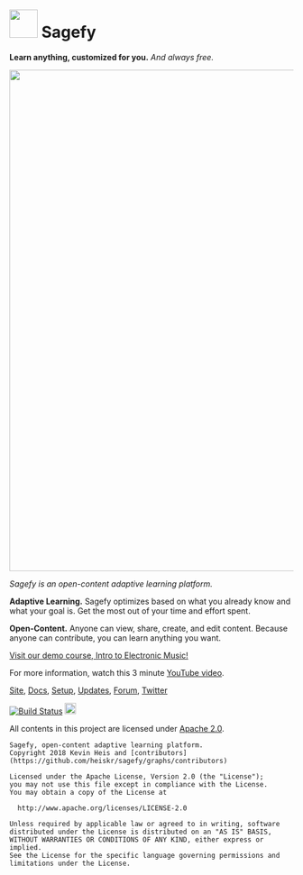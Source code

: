 <h1><img src="https://raw.githubusercontent.com/heiskr/sagefy/master/nginx/statics/astrolabe.png" height="50"> Sagefy</h1>

**Learn anything, customized for you.** _And always free._

[<img src="https://docs.google.com/drawings/d/e/2PACX-1vR3ARFXI6Y-DNZGSBn8Ngbe6yV4asc1CEZR-2b2mnbLnK6FZOND2uT8wyHNKu8qyIBfscjC3dsrWIMk/pub?w=1790&amp;h=800" width="890">](https://sagefy.org)

_Sagefy is an open-content adaptive learning platform._

**Adaptive Learning.** Sagefy optimizes based on what you already know and what your goal is. Get the most out of your time and effort spent.

**Open-Content.** Anyone can view, share, create, and edit content. Because anyone can contribute, you can learn anything you want.

[Visit our demo course, Intro to Electronic Music!](http://sgef.cc/emus)

For more information, watch this 3 minute [YouTube video].

[Site], [Docs], [Setup], [Updates], [Forum], [Twitter]

[youtube video]: https://youtu.be/gFn4Q9tx7Qs
[site]: https://sagefy.org
[docs]: https://docs.sagefy.org
[setup]: https://docs.sagefy.org/Setup
[updates]: https://sgef.cc/devupdates
[forum]: https://spectrum.chat/sagefy
[twitter]: https://twitter.com/sagefyorg

[![Build Status](https://img.shields.io/travis/heiskr/sagefy.svg?style=flat)](https://travis-ci.org/heiskr/sagefy)
[<img src="https://i.imgur.com/M5xPVWm.png" height="20">](https://www.browserstack.com)

All contents in this project are licensed under [Apache 2.0](http://www.apache.org/licenses/LICENSE-2.0).

    Sagefy, open-content adaptive learning platform.
    Copyright 2018 Kevin Heis and [contributors](https://github.com/heiskr/sagefy/graphs/contributors)

    Licensed under the Apache License, Version 2.0 (the "License");
    you may not use this file except in compliance with the License.
    You may obtain a copy of the License at

      http://www.apache.org/licenses/LICENSE-2.0

    Unless required by applicable law or agreed to in writing, software
    distributed under the License is distributed on an "AS IS" BASIS,
    WITHOUT WARRANTIES OR CONDITIONS OF ANY KIND, either express or implied.
    See the License for the specific language governing permissions and
    limitations under the License.
